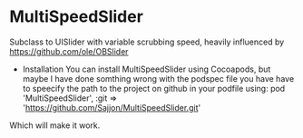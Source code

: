 # MultiSpeedSlider
Subclass to UISlider with variable scrubbing speed, heavily influenced by https://github.com/ole/OBSlider

* Installation
You can install MultiSpeedSlider using Cocoapods, but maybe I have done somthing wrong with the podspec file you have have to speecify the path to the project on github in your podfile using:
pod 'MultiSpeedSlider', :git => 'https://github.com/Sajjon/MultiSpeedSlider.git'

Which will make it work.
